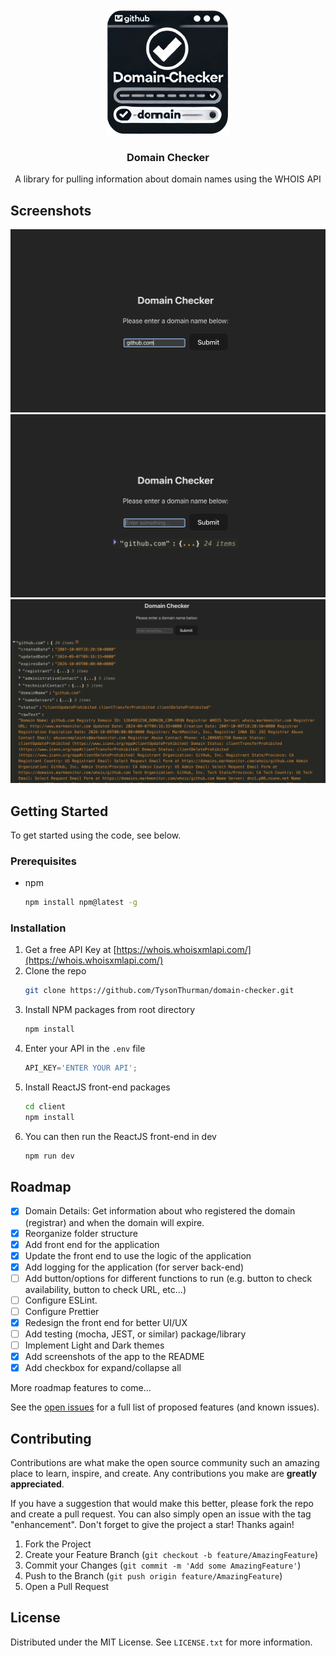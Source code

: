 <!-- PROJECT LOGO -->
<br />
<div align="center">
  <a href="https://github.com/TysonThurman/domain-checker">
    <img src="images/logo.png" alt="Logo" width="200" height="200">
  </a>

<h3 align="center">Domain Checker</h3>

  <p align="center">
    A library for pulling information about domain names using the WHOIS API
    <br />
  </p>
</div>

<!-- Screenshots! -->
## Screenshots
<img src="images/screenshots/Screenshot 1.png" alt="Screenshot 1">
<img src="images/screenshots/Screenshot 2.png" alt="Screenshot 2">
<img src="images/screenshots/Screenshot 3.png" alt="Screenshot 3">

<!-- GETTING STARTED -->
## Getting Started

To get started using the code, see below.

### Prerequisites
* npm
  ```sh
  npm install npm@latest -g
  ```

### Installation

1. Get a free API Key at [https://whois.whoisxmlapi.com/](https://whois.whoisxmlapi.com/)
2. Clone the repo
   ```sh
   git clone https://github.com/TysonThurman/domain-checker.git
   ```
3. Install NPM packages from root directory
   ```sh
   npm install
   ```
4. Enter your API in the `.env` file
   ```js
   API_KEY='ENTER YOUR API';
   ```
5. Install ReactJS front-end packages
   ```sh
   cd client
   npm install
   ```
6. You can then run the ReactJS front-end in dev
   ```sh 
   npm run dev
   ```

<!-- ROADMAP -->
## Roadmap

- [x] Domain Details: Get information about who registered the domain (registrar) and when the domain will expire.
- [x] Reorganize folder structure
- [x] Add front end for the application
- [x] Update the front end to use the logic of the application
- [x] Add logging for the application (for server back-end)
- [ ] Add button/options for different functions to run (e.g. button to check availability, button to check URL, etc...)
- [ ] Configure ESLint.
- [ ] Configure Prettier
- [x] Redesign the front end for better UI/UX
- [ ] Add testing (mocha, JEST, or similar) package/library
- [ ] Implement Light and Dark themes
- [x] Add screenshots of the app to the README
- [x] Add checkbox for expand/collapse all

More roadmap features to come...

See the [open issues](https://github.com/TysonThurman/domain-checker/issues) for a full list of proposed features (and known issues).


<!-- CONTRIBUTING -->
## Contributing

Contributions are what make the open source community such an amazing place to learn, inspire, and create. Any contributions you make are **greatly appreciated**.

If you have a suggestion that would make this better, please fork the repo and create a pull request. You can also simply open an issue with the tag "enhancement".
Don't forget to give the project a star! Thanks again!

1. Fork the Project
2. Create your Feature Branch (`git checkout -b feature/AmazingFeature`)
3. Commit your Changes (`git commit -m 'Add some AmazingFeature'`)
4. Push to the Branch (`git push origin feature/AmazingFeature`)
5. Open a Pull Request


<!-- LICENSE -->
## License

Distributed under the MIT License. See `LICENSE.txt` for more information.